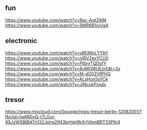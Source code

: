 fun
---------------
https://www.youtube.com/watch?v=Bac-Agt2lkM <br>
https://www.youtube.com/watch?v=5MR6B1jvUg4 <br>


electronic
---------------
https://www.youtube.com/watch?v=y8EiMoLYYbY <br>
https://www.youtube.com/watch?v=nIBV2exYCU0 <br>
https://www.youtube.com/watch?v=PtbnrTQDsfY <br>
https://www.youtube.com/watch?v=6uMOl8UEzrE&t=2s <br>
https://www.youtube.com/watch?v=M-dG02VfPHQ <br>
https://www.youtube.com/watch?v=ALsHox5sYCk <br>
https://www.youtube.com/watch?v=JjNcukPxxds <br>

tresor
---------------
https://www.mixcloud.com/Spugge/regis-tresor-berlin-12082001/?fbclid=IwAR0vQ-t7LOur-9SJzWSBIBATr032Jehg2If43brHpt9kXrlVbmBRT33PKj4 <br>

